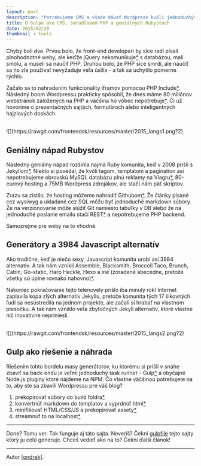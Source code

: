 ```yaml
---
layout: post
description: "Potrebujeme CMS a všade dávať Wordpress kvôli jednoduchým problémom, na ktoré už dnes máme riešenie?"
title: O Gulpe ako CMS, smradľavom PHP a geniálnych Rubystoch
date: 2015/02/20
thumbnail : tools
---
```


Chyby boli dve. Prvou bolo, že front-end developeri by síce radi písali plnohodnotné weby, ale
keďže jQuery nekomunikuje[*][6] s databázou, mali smolu, a museli sa naučiť PHP. Druhou bolo, že PHP síce
smrdí, ale naučiť sa ho zle používať nevyžaduje veľa úsilia - a tak sa uchytilo pomerne rýchlo.

Začalo sa to nahradením funkcionality iframov pomocou PHP Include[*][5]. Následný boom Wordpressu
prakticky spôsobil, že dnes máme 80 miliónov webstránok založených na PHP a väčšina ho vôbec
nepotrebuje[*][4]. Či už hovoríme o prezentačných sajtách, formulároch alebo inteligentných hajzlových
doskách.

<br>
![](https://rawgit.com/frontendsk/resources/master/2015_langs1.png?2)
<br>

## Geniálny nápad Rubystov

Následný geniálny nápad rozšírila najmä Ruby komunita, keď v 2008 prišli s Jekyllom[*][3]. Niekto si
povedal, že kvôli tagom, templatom a pagination asi nepotrebujeme obrovskú MySQL databázu plnú reklamy
na Viagru[*][7], 80-eurový hosting a 75MB Wordpress zdrojákov, ale stačí nám päť skriptov.

Zrazu sa zistilo, že hosting môžeme nahradiť Githubom[*][8]. Že články písané cez wysiwyg a ukladané
cez SQL môžu byť jednoduché markdown súbory. Že na verzionovanie môže slúžiť Git namiesto tabuľky v
DB alebo že na jednoduché poslanie emailu stačí REST[*][9] a nepotrebujeme PHP backend.

Samozrejme pre weby na to vhodné.

## Generátory a 3984 Javascript alternatív

Ako tradične, keď je niečo sexy, Javascript komunita urobí asi 3984 alternatív. A tak nám vznikli
Assemble, Blacksmith, Broccoli Taco, Brunch, Cabin, Go-static, Harp Heckle, Hexo a iné (zoradené abecedne,
pretože všetky sú úplne rovnako nahovno)[*][2].

Nakoniec pokračovanie tejto telenovely prišlo iba minulý rok! Internet zaplavila kopa zlých alternatív
Jekyllu, pretože komunita tých 17 šikovných ľudí sa nesústredila na jednom projekte, ale začali si
hrabať na vlastnom piesočku. A tak nám vzniklo veľa zbytočných Jekyll alternatív, ktoré vlastne nič
inovatívne nepriniesli.

<br>
![](https://rawgit.com/frontendsk/resources/master/2015_langs2.png?2)
<br>

## Gulp ako riešenie a náhrada

Riešením tohto bordelu masy generátorov, ku ktorému si prišli v snahe zbaviť sa back-endu je veľmi
jednoduchý task runner - Gulp[*][10] a obyčajné Node.js pluginy ktoré nájdeme na NPM. Čo vlastne väčšinou
potrebujete na to, aby ste sa zbavili Wordpressu pre váš blog?

 1. prekopírovať súbory do build foldra[*][11]
 2. konvertnúť markdown do templatov a vyprdnúť html[*][12]
 3. minifikovať HTML/CSS/JS a prekopírovať assety[*][13]
 4. streamnuť to na localhost[*][14]

---

Done? Tomu ver. Tak funguje aj táto sajta. Neveríš? Čekni [gulpfile][1] tejto sajty ktorý ju celú
generuje. Chceš vedieť ako na to? Čekni ďalší článok!


---

Autor [[ondrek](http://twitter.com/ondrek)].


 [1]: https://github.com/frontendsk/frontendsk.github.io/blob/master/gulpfile.js
 [2]: https://www.staticgen.com/
 [3]: http://jekyllrb.com/
 [4]: http://www.wpwhitesecurity.com/wordpress-security-news-updates/statistics-70-percent-wordpress-installations-vulnerable/
 [5]: http://www.sitepoint.com/forums/showthread.php?336466-Looking-to-use-php-include-instead-of-iframe
 [6]: https://stackoverflow.com/questions/2716346/accessing-mysql-with-jquery-without-using-php
 [7]: http://blog.sucuri.net/2010/07/understanding-and-cleaning-the-pharma-hack-on-wordpress.html
 [8]: https://pages.github.com/
 [9]: https://mandrillapp.com/api/docs/
 [10]: http://blog.lmorchard.com/2014/10/20/static-blog-generation-with-gulp/
 [11]: https://www.npmjs.com/package/fs-extra
 [12]: https://www.npmjs.com/package/front-matter
 [13]: https://www.npmjs.com/package/marked
 [14]: https://www.npmjs.com/package/connect